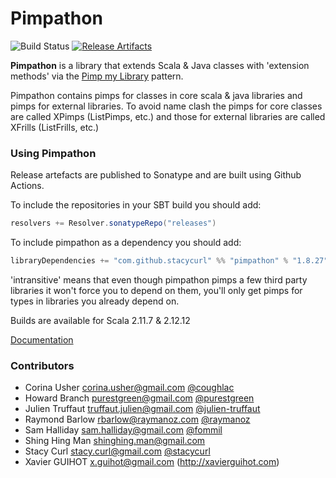 Pimpathon
=========

![Build Status](https://github.com/stacycurl/pimpathon/actions/workflows/build.yml/badge.svg)
[![Release Artifacts][badge-release]][link-release]

**Pimpathon** is a library that extends Scala & Java classes with 'extension methods' via the [Pimp my Library][pimp-my-library] pattern.

Pimpathon contains pimps for classes in core scala & java libraries and pimps for external libraries. To avoid
name clash the pimps for core classes are called XPimps (ListPimps, etc.) and those for external libraries are called
XFrills (ListFrills, etc.)

### Using Pimpathon

Release artefacts are published to Sonatype and are built using Github Actions.

To include the repositories in your SBT build you should add:

```scala
resolvers += Resolver.sonatypeRepo("releases")
```

To include pimpathon as a dependency you should add:

```scala
libraryDependencies += "com.github.stacycurl" %% "pimpathon" % "1.8.27" intransitive()
```

'intransitive' means that even though pimpathon pimps a few third party libraries it won't force you to depend on them,
you'll only get pimps for types in libraries you already depend on.


Builds are available for Scala 2.11.7 & 2.12.12


[Documentation][doc]

### Contributors

+ Corina Usher <corina.usher@gmail.com> [@coughlac](https://twitter.com/coughlac)
+ Howard Branch <purestgreen@gmail.com> [@purestgreen](https://twitter.com/purestgreen)
+ Julien Truffaut <truffaut.julien@gmail.com> [@julien-truffaut](https://twitter.com/julien-truffaut)
+ Raymond Barlow <rbarlow@raymanoz.com> [@raymanoz](https://twitter.com/raymanoz)
+ Sam Halliday <sam.halliday@gmail.com> [@fommil](https://twitter.com/fommil)
+ Shing Hing Man <shinghing.man@gmail.com>
+ Stacy Curl <stacy.curl@gmail.com> [@stacycurl](https://twitter.com/stacycurl)
+ Xavier GUIHOT <x.guihot@gmail.com> (http://xavierguihot.com)

[pimp-my-library]:http://www.artima.com/weblogs/viewpost.jsp?thread=179766
[doc]: https://rawgit.com/stacycurl/pimpathon/master/docs/index.html
[olddoc]: https://github.com/stacycurl/pimpathon/blob/master/docs/Documentation.md
[link-release]: https://oss.sonatype.org/content/repositories/releases/com/github/stacycurl/pimpathon_2.12/ "Sonatype Releases"
[badge-release]: https://img.shields.io/nexus/r/https/oss.sonatype.org/com.github.stacycurl/pimpathon_2.12.svg "Sonatype Releases"

